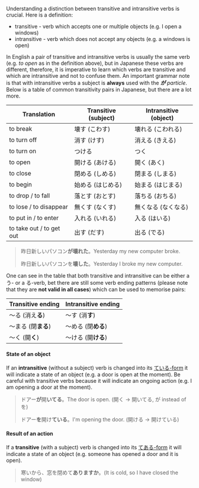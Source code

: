 Understanding a distinction between transitive and intransitive verbs is crucial. Here is a definition:
- transitive - verb which accepts one or multiple objects (e.g. I open a windows)
- intransitive - verb which does not accept any objects (e.g. a windows is open)

In English a pair of transitive and intransitive verbs is usually the same verb (e.g. *to open* as in the definition above), but in Japanese these verbs are different, therefore, it is imperative to learn which verbs are transitive and which are intransitive and not to confuse them.
An important grammar note is that with intransitive verbs a subject is **always** used with the ***が** particle*.
Below is a table of common transitivity pairs in Japanese, but there are a lot more.

|Translation|Transitive (subject)|Intransitive (object)|
|-|-|-|
|to break|壊す (こわす)|壊れる (こわれる)|
|to turn off|消す (けす)|消える (きえる)|
|to turn on|つける|つく|
|to open|開ける (あける)|開く (あく)|
|to close|閉める (しめる)|閉まる (しまる)|
|to begin|始める (はじめる)|始まる (はじまる)|
|to drop / to fall|落とす (おとす)|落ちる (おちる)|
|to lose / to disappear|無くす (なくす)|無くなる (なくなる)|
|to put in / to enter|入れる (いれる)|入る (はいる)|
|to take out / to get out|出す (だす)|出る (でる)|

>昨日新しいパソコン**が壊れた**。Yesterday my new computer broke.
>
>昨日新しいパソコンを**壊した**。Yesterday I broke my new computer.

One can see in the table that both transitive and intransitive can be either a う- or a る-verb, bet there are still some verb ending patterns (please note that they are **not valid in all cases**) which can be used to memorise pairs:

|Transitive ending|Intransitive ending|
|-|-|
|～る (消え**る**)|～す (消**す**)|
|～まる (閉**まる**)|～める (閉**める**)|
|～く (開**く**)|～ける (開**ける**)|

#### State of an object
If an **intransitive** (without a subject) verb is changed into its [ている-form](44) it will indicate a state of an object (e.g. a door is open at the moment). Be careful with transitive verbs because it will indicate an ongoing action (e.g. I am opening a door at the moment).
>ドアー**が**開**いてる**。The door is open. (開く → 開いてる, が instead of を)
>
>ドアー**を**開け**ている**。I'm opening the door. (開ける → 開けている)

#### Result of an action
If a **transitive** (with a subject) verb is changed into its [てある-form](43) it will indicate a state of an object (e.g. someone has opened a door and it is open).
>寒いから、窓を閉めて**ありますか**。(It is cold, so I have closed the window)